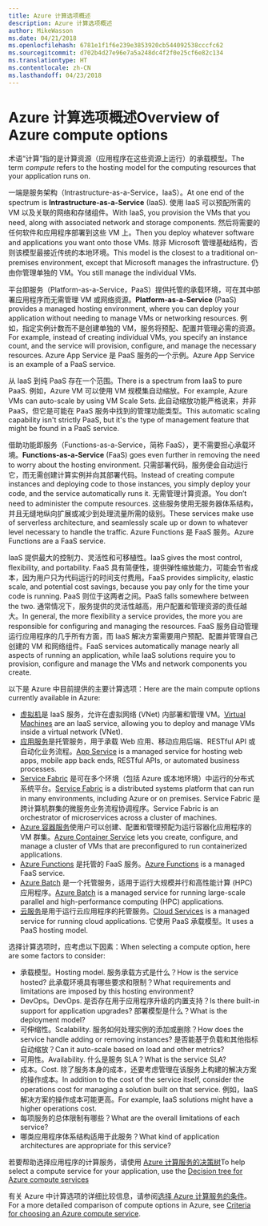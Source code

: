 ```yaml
---
title: Azure 计算选项概述
description: Azure 计算选项概述
author: MikeWasson
ms.date: 04/21/2018
ms.openlocfilehash: 6781e1f1f6e239e3853920cb544092538cccfc62
ms.sourcegitcommit: d702b4d27e96e7a5a248dc4f2f0e25cf6e82c134
ms.translationtype: HT
ms.contentlocale: zh-CN
ms.lasthandoff: 04/23/2018
---
```

# <a name="overview-of-azure-compute-options"></a><span data-ttu-id="bbaa4-103">Azure 计算选项概述</span><span class="sxs-lookup"><span data-stu-id="bbaa4-103">Overview of Azure compute options</span></span>

<span data-ttu-id="bbaa4-104">术语“计算”指的是计算资源（应用程序在这些资源上运行）的承载模型。</span><span class="sxs-lookup"><span data-stu-id="bbaa4-104">The term *compute* refers to the hosting model for the computing resources that your application runs on.</span></span> 

<span data-ttu-id="bbaa4-105">一端是服务架构（Intrastructure-as-a-Service，IaaS）。</span><span class="sxs-lookup"><span data-stu-id="bbaa4-105">At one end of the spectrum is **Intrastructure-as-a-Service** (IaaS).</span></span> <span data-ttu-id="bbaa4-106">使用 IaaS 可以预配所需的 VM 以及关联的网络和存储组件。</span><span class="sxs-lookup"><span data-stu-id="bbaa4-106">With IaaS, you provision the VMs that you need, along with associated network and storage components.</span></span> <span data-ttu-id="bbaa4-107">然后将需要的任何软件和应用程序部署到这些 VM 上。</span><span class="sxs-lookup"><span data-stu-id="bbaa4-107">Then you deploy whatever software and applications you want onto those VMs.</span></span> <span data-ttu-id="bbaa4-108">除非 Microsoft 管理基础结构，否则该模型最接近传统的本地环境。</span><span class="sxs-lookup"><span data-stu-id="bbaa4-108">This model is the closest to a traditional on-premises environment, except that Microsoft manages the infrastructure.</span></span> <span data-ttu-id="bbaa4-109">仍由你管理单独的 VM。</span><span class="sxs-lookup"><span data-stu-id="bbaa4-109">You still manage the individual VMs.</span></span>  

<span data-ttu-id="bbaa4-110">平台即服务（Platform-as-a-Service，PaaS）提供托管的承载环境，可在其中部署应用程序而无需管理 VM 或网络资源。</span><span class="sxs-lookup"><span data-stu-id="bbaa4-110">**Platform-as-a-Service** (PaaS) provides a managed hosting environment, where you can deploy your application without needing to manage VMs or networking resources.</span></span> <span data-ttu-id="bbaa4-111">例如，指定实例计数而不是创建单独的 VM，服务将预配、配置并管理必需的资源。</span><span class="sxs-lookup"><span data-stu-id="bbaa4-111">For example, instead of creating individual VMs, you specify an instance count, and the service will provision, configure, and manage the necessary resources.</span></span> <span data-ttu-id="bbaa4-112">Azure App Service 是 PaaS 服务的一个示例。</span><span class="sxs-lookup"><span data-stu-id="bbaa4-112">Azure App Service is an example of a PaaS service.</span></span>

<span data-ttu-id="bbaa4-113">从 IaaS 到纯 PaaS 存在一个范围。</span><span class="sxs-lookup"><span data-stu-id="bbaa4-113">There is a spectrum from IaaS to pure PaaS.</span></span> <span data-ttu-id="bbaa4-114">例如，Azure VM 可以使用 VM 规模集自动缩放。</span><span class="sxs-lookup"><span data-stu-id="bbaa4-114">For example, Azure VMs can auto-scale by using VM Scale Sets.</span></span> <span data-ttu-id="bbaa4-115">此自动缩放功能严格说来，并非 PaaS，但它是可能在 PaaS 服务中找到的管理功能类型。</span><span class="sxs-lookup"><span data-stu-id="bbaa4-115">This automatic scaling capability isn't strictly PaaS, but it's the type of management feature that might be found in a PaaS service.</span></span>

<span data-ttu-id="bbaa4-116">借助功能即服务（Functions-as-a-Service，简称 FaaS），更不需要担心承载环境。</span><span class="sxs-lookup"><span data-stu-id="bbaa4-116">**Functions-as-a-Service** (FaaS) goes even further in removing the need to worry about the hosting environment.</span></span> <span data-ttu-id="bbaa4-117">只需部署代码，服务便会自动运行它，而无需创建计算实例并向其部署代码。</span><span class="sxs-lookup"><span data-stu-id="bbaa4-117">Instead of creating compute instances and deploying code to those instances, you simply deploy your code, and the service automatically runs it.</span></span> <span data-ttu-id="bbaa4-118">无需管理计算资源。</span><span class="sxs-lookup"><span data-stu-id="bbaa4-118">You don’t need to administer the compute resources.</span></span> <span data-ttu-id="bbaa4-119">这些服务使用无服务器体系结构，并且无缝地纵向扩展或减少到处理流量所需的级别。</span><span class="sxs-lookup"><span data-stu-id="bbaa4-119">These services make use of serverless architecture, and seamlessly scale up or down to whatever level necessary to handle the traffic.</span></span> <span data-ttu-id="bbaa4-120">Azure Functions 是 FaaS 服务。</span><span class="sxs-lookup"><span data-stu-id="bbaa4-120">Azure Functions are a FaaS service.</span></span>

<span data-ttu-id="bbaa4-121">IaaS 提供最大的控制力、灵活性和可移植性。</span><span class="sxs-lookup"><span data-stu-id="bbaa4-121">IaaS gives the most control, flexibility, and portability.</span></span> <span data-ttu-id="bbaa4-122">FaaS 具有简便性，提供弹性缩放能力，可能会节省成本，因为用户只为代码运行的时间支付费用。</span><span class="sxs-lookup"><span data-stu-id="bbaa4-122">FaaS provides simplicity, elastic scale, and potential cost savings, because you pay only for the time your code is running.</span></span> <span data-ttu-id="bbaa4-123">PaaS 则位于这两者之间。</span><span class="sxs-lookup"><span data-stu-id="bbaa4-123">PaaS falls somewhere between the two.</span></span> <span data-ttu-id="bbaa4-124">通常情况下，服务提供的灵活性越高，用户配置和管理资源的责任越大。</span><span class="sxs-lookup"><span data-stu-id="bbaa4-124">In general, the more flexibility a service provides, the more you are responsible for configuring and managing the resources.</span></span> <span data-ttu-id="bbaa4-125">FaaS 服务自动管理运行应用程序的几乎所有方面，而 IaaS 解决方案需要用户预配、配置并管理自己创建的 VM 和网络组件。</span><span class="sxs-lookup"><span data-stu-id="bbaa4-125">FaaS services automatically manage nearly all aspects of running an application, while IaaS solutions require you to provision, configure and manage the VMs and network components you create.</span></span>

<span data-ttu-id="bbaa4-126">以下是 Azure 中目前提供的主要计算选项：</span><span class="sxs-lookup"><span data-stu-id="bbaa4-126">Here are the main compute options currently available in Azure:</span></span>

- <span data-ttu-id="bbaa4-127">[虚拟机](/azure/virtual-machines/)是 IaaS 服务，允许在虚拟网络 (VNet) 内部署和管理 VM。</span><span class="sxs-lookup"><span data-stu-id="bbaa4-127">[Virtual Machines](/azure/virtual-machines/) are an IaaS service, allowing you to deploy and manage VMs inside a virtual network (VNet).</span></span>
- <span data-ttu-id="bbaa4-128">[应用服务](/azure/app-service/app-service-value-prop-what-is)是托管服务，用于承载 Web 应用、移动应用后端、RESTful API 或自动化业务流程。</span><span class="sxs-lookup"><span data-stu-id="bbaa4-128">[App Service](/azure/app-service/app-service-value-prop-what-is) is a managed service for hosting web apps, mobile app back ends, RESTful APIs, or automated business processes.</span></span>
- <span data-ttu-id="bbaa4-129">[Service Fabric](/azure/service-fabric/service-fabric-overview) 是可在多个环境（包括 Azure 或本地环境）中运行的分布式系统平台。</span><span class="sxs-lookup"><span data-stu-id="bbaa4-129">[Service Fabric](/azure/service-fabric/service-fabric-overview) is a distributed systems platform that can run in many environments, including Azure or on premises.</span></span> <span data-ttu-id="bbaa4-130">Service Fabric 是跨计算机群集的微服务业务流程协调程序。</span><span class="sxs-lookup"><span data-stu-id="bbaa4-130">Service Fabric is an orchestrator of microservices across a cluster of machines.</span></span> 
- <span data-ttu-id="bbaa4-131">[Azure 容器服务](/azure/container-service/container-service-intro)使用户可以创建、配置和管理预配为运行容器化应用程序的 VM 群集。</span><span class="sxs-lookup"><span data-stu-id="bbaa4-131">[Azure Container Service](/azure/container-service/container-service-intro) lets you create, configure, and manage a cluster of VMs that are preconfigured to run containerized applications.</span></span>
- <span data-ttu-id="bbaa4-132">[Azure Functions](/azure/azure-functions/functions-overview) 是托管的 FaaS 服务。</span><span class="sxs-lookup"><span data-stu-id="bbaa4-132">[Azure Functions](/azure/azure-functions/functions-overview) is a managed FaaS service.</span></span>
- <span data-ttu-id="bbaa4-133">[Azure Batch](/azure/batch/batch-technical-overview) 是一个托管服务，适用于运行大规模并行和高性能计算 (HPC) 应用程序。</span><span class="sxs-lookup"><span data-stu-id="bbaa4-133">[Azure Batch](/azure/batch/batch-technical-overview) is a managed service for running large-scale parallel and high-performance computing (HPC) applications.</span></span>
- <span data-ttu-id="bbaa4-134">[云服务](/azure/cloud-services/cloud-services-choose-me)是用于运行云应用程序的托管服务。</span><span class="sxs-lookup"><span data-stu-id="bbaa4-134">[Cloud Services](/azure/cloud-services/cloud-services-choose-me) is a managed service for running cloud applications.</span></span> <span data-ttu-id="bbaa4-135">它使用 PaaS 承载模型。</span><span class="sxs-lookup"><span data-stu-id="bbaa4-135">It uses a PaaS hosting model.</span></span> 

<span data-ttu-id="bbaa4-136">选择计算选项时，应考虑以下因素：</span><span class="sxs-lookup"><span data-stu-id="bbaa4-136">When selecting a compute option, here are some factors to consider:</span></span>

- <span data-ttu-id="bbaa4-137">承载模型。</span><span class="sxs-lookup"><span data-stu-id="bbaa4-137">Hosting model.</span></span> <span data-ttu-id="bbaa4-138">服务承载方式是什么？</span><span class="sxs-lookup"><span data-stu-id="bbaa4-138">How is the service hosted?</span></span> <span data-ttu-id="bbaa4-139">此承载环境具有哪些要求和限制？</span><span class="sxs-lookup"><span data-stu-id="bbaa4-139">What requirements and limitations are imposed by this hosting environment?</span></span> 
- <span data-ttu-id="bbaa4-140">DevOps。</span><span class="sxs-lookup"><span data-stu-id="bbaa4-140">DevOps.</span></span> <span data-ttu-id="bbaa4-141">是否存在用于应用程序升级的内置支持？</span><span class="sxs-lookup"><span data-stu-id="bbaa4-141">Is there built-in support for application upgrades?</span></span> <span data-ttu-id="bbaa4-142">部署模型是什么？</span><span class="sxs-lookup"><span data-stu-id="bbaa4-142">What is the deployment model?</span></span>
- <span data-ttu-id="bbaa4-143">可伸缩性。</span><span class="sxs-lookup"><span data-stu-id="bbaa4-143">Scalability.</span></span> <span data-ttu-id="bbaa4-144">服务如何处理实例的添加或删除？</span><span class="sxs-lookup"><span data-stu-id="bbaa4-144">How does the service handle adding or removing instances?</span></span> <span data-ttu-id="bbaa4-145">是否能基于负载和其他指标自动缩放？</span><span class="sxs-lookup"><span data-stu-id="bbaa4-145">Can it auto-scale based on load and other metrics?</span></span> 
- <span data-ttu-id="bbaa4-146">可用性。</span><span class="sxs-lookup"><span data-stu-id="bbaa4-146">Availability.</span></span> <span data-ttu-id="bbaa4-147">什么是服务 SLA？</span><span class="sxs-lookup"><span data-stu-id="bbaa4-147">What is the service SLA?</span></span> 
- <span data-ttu-id="bbaa4-148">成本。</span><span class="sxs-lookup"><span data-stu-id="bbaa4-148">Cost.</span></span> <span data-ttu-id="bbaa4-149">除了服务本身的成本，还要考虑管理在该服务上构建的解决方案的操作成本。</span><span class="sxs-lookup"><span data-stu-id="bbaa4-149">In addition to the cost of the service itself, consider the operations cost for managing a solution built on that service.</span></span> <span data-ttu-id="bbaa4-150">例如，IaaS 解决方案的操作成本可能更高。</span><span class="sxs-lookup"><span data-stu-id="bbaa4-150">For example, IaaS solutions might have a higher operations cost.</span></span>
- <span data-ttu-id="bbaa4-151">每项服务的总体限制有哪些？</span><span class="sxs-lookup"><span data-stu-id="bbaa4-151">What are the overall limitations of each service?</span></span> 
- <span data-ttu-id="bbaa4-152">哪类应用程序体系结构适用于此服务？</span><span class="sxs-lookup"><span data-stu-id="bbaa4-152">What kind of application architectures are appropriate for this service?</span></span> 

<span data-ttu-id="bbaa4-153">若要帮助选择应用程序的计算服务，请使用 [Azure 计算服务的决策树](./compute-decision-tree.md)</span><span class="sxs-lookup"><span data-stu-id="bbaa4-153">To help select a compute service for your application, use the [Decision tree for Azure compute services](./compute-decision-tree.md)</span></span>

<span data-ttu-id="bbaa4-154">有关 Azure 中计算选项的详细比较信息，请参阅[选择 Azure 计算服务的条件](./compute-comparison.md)。</span><span class="sxs-lookup"><span data-stu-id="bbaa4-154">For a more detailed comparison of compute options in Azure, see [Criteria for choosing an Azure compute service](./compute-comparison.md).</span></span>
